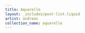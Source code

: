 ```yaml
---
title: Aquarelle
layout: _includes/post-list.liquid
artist: andreas
collection_name: aquarelle
---
```

